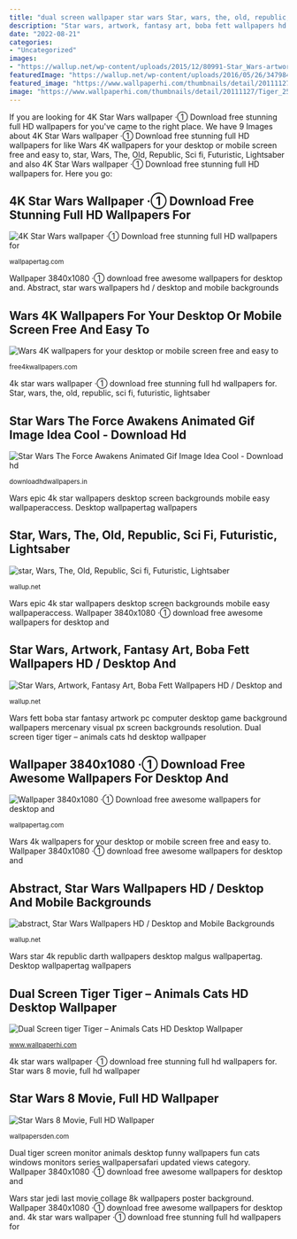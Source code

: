 ```yaml
---
title: "dual screen wallpaper star wars Star, wars, the, old, republic, sci fi, futuristic, lightsaber"
description: "Star wars, artwork, fantasy art, boba fett wallpapers hd / desktop and"
date: "2022-08-21"
categories:
- "Uncategorized"
images:
- "https://wallup.net/wp-content/uploads/2015/12/80991-Star_Wars-artwork-fantasy_art-Boba_Fett.jpg"
featuredImage: "https://wallup.net/wp-content/uploads/2016/05/26/347984-abstract-Star_Wars.jpg"
featured_image: "https://www.wallpaperhi.com/thumbnails/detail/20111127/Tiger_2560-x-1024-Dual-Monitor.jpg"
image: "https://www.wallpaperhi.com/thumbnails/detail/20111127/Tiger_2560-x-1024-Dual-Monitor.jpg"
---
```


If you are looking for 4K Star Wars wallpaper ·① Download free stunning full HD wallpapers for you've came to the right place. We have 9 Images about 4K Star Wars wallpaper ·① Download free stunning full HD wallpapers for like Wars 4K wallpapers for your desktop or mobile screen free and easy to, star, Wars, The, Old, Republic, Sci fi, Futuristic, Lightsaber and also 4K Star Wars wallpaper ·① Download free stunning full HD wallpapers for. Here you go:

## 4K Star Wars Wallpaper ·① Download Free Stunning Full HD Wallpapers For

![4K Star Wars wallpaper ·① Download free stunning full HD wallpapers for](https://wallpapertag.com/wallpaper/full/a/7/5/156488-4k-star-wars-wallpaper-3840x2160-for-iphone.jpg "Star wars 8 movie, full hd wallpaper")

<small>wallpapertag.com</small>

Wallpaper 3840x1080 ·① download free awesome wallpapers for desktop and. Abstract, star wars wallpapers hd / desktop and mobile backgrounds

## Wars 4K Wallpapers For Your Desktop Or Mobile Screen Free And Easy To

![Wars 4K wallpapers for your desktop or mobile screen free and easy to](https://free4kwallpapers.com/uploads/originals/2020/05/06/epic-star-wars-wallpaper.jpg "Wars star jedi last movie collage 8k wallpapers poster background")

<small>free4kwallpapers.com</small>

4k star wars wallpaper ·① download free stunning full hd wallpapers for. Star, wars, the, old, republic, sci fi, futuristic, lightsaber

## Star Wars The Force Awakens Animated Gif Image Idea Cool - Download Hd

![Star Wars The Force Awakens Animated Gif Image Idea Cool - Download hd](https://downloadhdwallpapers.in/wp-content/uploads/2018/09/Star-Wars-The-Force-Awakens-Animated-Gif-Image-Idea-Cool.gif "Dual screen tiger tiger – animals cats hd desktop wallpaper")

<small>downloadhdwallpapers.in</small>

Wars epic 4k star wallpapers desktop screen backgrounds mobile easy wallpaperaccess. Desktop wallpapertag wallpapers

## Star, Wars, The, Old, Republic, Sci Fi, Futuristic, Lightsaber

![star, Wars, The, Old, Republic, Sci fi, Futuristic, Lightsaber](https://wallup.net/wp-content/uploads/2019/09/58367-star-wars-the-old-republic-sci-fi-futuristic-lightsaber-warriors-battle-jedi-weapons-swords.jpg "Wars star jedi last movie collage 8k wallpapers poster background")

<small>wallup.net</small>

Wars epic 4k star wallpapers desktop screen backgrounds mobile easy wallpaperaccess. Wallpaper 3840x1080 ·① download free awesome wallpapers for desktop and

## Star Wars, Artwork, Fantasy Art, Boba Fett Wallpapers HD / Desktop And

![Star Wars, Artwork, Fantasy Art, Boba Fett Wallpapers HD / Desktop and](https://wallup.net/wp-content/uploads/2015/12/80991-Star_Wars-artwork-fantasy_art-Boba_Fett.jpg "Dual screen tiger tiger – animals cats hd desktop wallpaper")

<small>wallup.net</small>

Wars fett boba star fantasy artwork pc computer desktop game background wallpapers mercenary visual px screen backgrounds resolution. Dual screen tiger tiger – animals cats hd desktop wallpaper

## Wallpaper 3840x1080 ·① Download Free Awesome Wallpapers For Desktop And

![Wallpaper 3840x1080 ·① Download free awesome wallpapers for desktop and](https://wallpapertag.com/wallpaper/full/3/a/5/213914-cool-wallpaper-3840x1080-3840x1080.jpg "Wars star republic jedi sci fi lightsaber battle wallpapers futuristic warriors desktop screen weapons monitor triple sith swords malgus background")

<small>wallpapertag.com</small>

Wars 4k wallpapers for your desktop or mobile screen free and easy to. Wallpaper 3840x1080 ·① download free awesome wallpapers for desktop and

## Abstract, Star Wars Wallpapers HD / Desktop And Mobile Backgrounds

![abstract, Star Wars Wallpapers HD / Desktop and Mobile Backgrounds](https://wallup.net/wp-content/uploads/2016/05/26/347984-abstract-Star_Wars.jpg "Star wars, artwork, fantasy art, boba fett wallpapers hd / desktop and")

<small>wallup.net</small>

Wars star 4k republic darth wallpapers desktop malgus wallpapertag. Desktop wallpapertag wallpapers

## Dual Screen Tiger Tiger – Animals Cats HD Desktop Wallpaper

![Dual Screen tiger Tiger – Animals Cats HD Desktop Wallpaper](https://www.wallpaperhi.com/thumbnails/detail/20111127/Tiger_2560-x-1024-Dual-Monitor.jpg "Wars 4k wallpapers for your desktop or mobile screen free and easy to")

<small>www.wallpaperhi.com</small>

4k star wars wallpaper ·① download free stunning full hd wallpapers for. Star wars 8 movie, full hd wallpaper

## Star Wars 8 Movie, Full HD Wallpaper

![Star Wars 8 Movie, Full HD Wallpaper](https://images.wallpapersden.com/image/download/star-wars-8-movie_60832_1400x1050.jpg "Abstract, star wars wallpapers hd / desktop and mobile backgrounds")

<small>wallpapersden.com</small>

Dual tiger screen monitor animals desktop funny wallpapers fun cats windows monitors series wallpapersafari updated views category. Wallpaper 3840x1080 ·① download free awesome wallpapers for desktop and

Wars star jedi last movie collage 8k wallpapers poster background. Wallpaper 3840x1080 ·① download free awesome wallpapers for desktop and. 4k star wars wallpaper ·① download free stunning full hd wallpapers for
